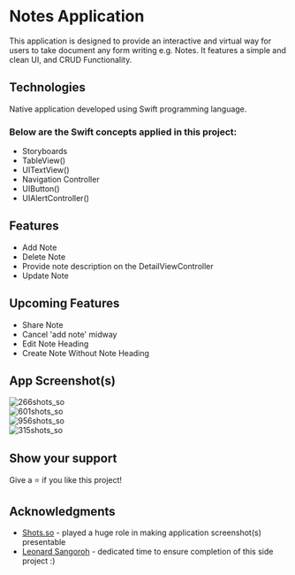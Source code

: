 # Notes Application
This application is designed to provide an interactive and virtual way for users to take document any form writing e.g. Notes.
It features a simple and clean UI, and CRUD Functionality.
## Technologies
Native application developed using Swift programming language.

### Below are the Swift concepts applied in this project:
- Storyboards
- TableView()
- UITextView()
- Navigation Controller
- UIButton()
- UIAlertController()

## Features
- Add Note
- Delete Note
- Provide note description on the DetailViewController
- Update Note

## Upcoming Features
- Share Note
- Cancel 'add note' midway
- Edit Note Heading
- Create Note Without Note Heading

## App Screenshot(s)
![266shots_so](https://github.com/leonardsangoroh/NotesApplication/assets/61079370/e75bd810-9a4c-4f07-8f64-25200773ad0d)
<br>
![601shots_so](https://github.com/leonardsangoroh/NotesApplication/assets/61079370/f1c3ddf4-d45d-4888-b616-92855968992b)
<br>
![956shots_so](https://github.com/leonardsangoroh/NotesApplication/assets/61079370/fd0d9a02-f9fd-4327-8e21-485fdf395c46)
<br>
![315shots_so](https://github.com/leonardsangoroh/NotesApplication/assets/61079370/3e7b1e3f-2943-45dc-a868-b4efd781faf7)

## Show your support
Give a ⭐️ if you like this project!

## Acknowledgments
- [Shots.so](https://shots.so/) - played a huge role in making application screenshot(s) presentable
- [Leonard Sangoroh](https://github.com/leonardsangoroh) - dedicated time to ensure completion of this side project :)
